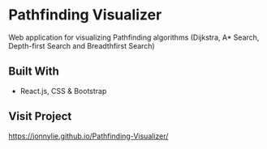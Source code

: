 # Pathfinding Visualizer

Web application for visualizing Pathfinding algorithms (Dijkstra, A* Search, Depth-first Search and Breadthfirst Search) 

## Built With

- React.js, CSS & Bootstrap

## Visit Project

https://jonnylie.github.io/Pathfinding-Visualizer/

